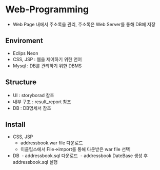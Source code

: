 # Web-Programming
- Web Page 내에서 주소록을 관리, 주소록은 Web Server를 통해 DB에 저장

## Enviroment
- Eclips Neon
- CSS, JSP : 웹을 제어하기 위한 언어
- Mysql : DB를 관리하기 위한 DBMS

## Structure
- UI : storyborad 참조
- 내부 구조 : result_report 참조
- DB : DB명세서 참조

## Install
- CSS, JSP
  - addressbook.war file 다운로드
  - 이클립스에서 File->import를 통해 다운받은 war file 선택
- DB
  - addressbook.sql 다운로드
  - addressbook DateBase 생성 후 addressbook.sql 실행
  
